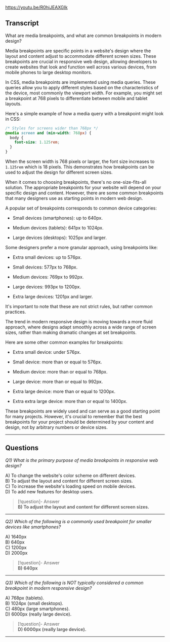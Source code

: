 https://youtu.be/R0hiJEAXGIk

## Transcript
What are media breakpoints, and what are common breakpoints in modern design?

Media breakpoints are specific points in a website's design where the layout and content adjust to accommodate different screen sizes. These breakpoints are crucial in responsive web design, allowing developers to create websites that look and function well across various devices, from mobile phones to large desktop monitors.

In CSS, media breakpoints are implemented using media queries. These queries allow you to apply different styles based on the characteristics of the device, most commonly the viewport width. For example, you might set a breakpoint at 768 pixels to differentiate between mobile and tablet layouts.

Here's a simple example of how a media query with a breakpoint might look in CSS:

```css
/* Styles for screens wider than 768px */
@media screen and (min-width: 768px) {
  body {
    font-size: 1.125rem;
  }
}
```

When the screen width is 768 pixels or larger, the font size increases to `1.125rem` which is 18 pixels. This demonstrates how breakpoints can be used to adjust the design for different screen sizes.

When it comes to choosing breakpoints, there's no one-size-fits-all solution. The appropriate breakpoints for your website will depend on your specific design and content. However, there are some common breakpoints that many designers use as starting points in modern web design.

A popular set of breakpoints corresponds to common device categories:

*   Small devices (smartphones): up to 640px.
    
*   Medium devices (tablets): 641px to 1024px.
    
*   Large devices (desktops): 1025px and larger.
    

Some designers prefer a more granular approach, using breakpoints like:

*   Extra small devices: up to 576px.
    
*   Small devices: 577px to 768px.
    
*   Medium devices: 769px to 992px.
    
*   Large devices: 993px to 1200px.
    
*   Extra large devices: 1201px and larger.
    

It's important to note that these are not strict rules, but rather common practices.

The trend in modern responsive design is moving towards a more fluid approach, where designs adapt smoothly across a wide range of screen sizes, rather than making dramatic changes at set breakpoints.

Here are some other common examples for breakpoints:

*   Extra small device: under 576px.
    
*   Small device: more than or equal to 576px.
    
*   Medium device: more than or equal to 768px.
    
*   Large device: more than or equal to 992px.
    
*   Extra large device: more than or equal to 1200px.
    
*   Extra extra large device: more than or equal to 1400px.
    

These breakpoints are widely used and can serve as a good starting point for many projects. However, it's crucial to remember that the best breakpoints for your project should be determined by your content and design, not by arbitrary numbers or device sizes.

---
## Questions
*Q1) What is the primary purpose of media breakpoints in responsive web design?*

A) To change the website's color scheme on different devices.  
B) To adjust the layout and content for different screen sizes.  
C) To increase the website's loading speed on mobile devices.  
D) To add new features for desktop users.  

> [!question]- Answer  
> **B) To adjust the layout and content for different screen sizes.**  

---

*Q2) Which of the following is a commonly used breakpoint for smaller devices like smartphones?*

A) 1640px  
B) 640px  
C) 1200px  
D) 2000px  

> [!question]- Answer  
> **B) 640px**  

---

*Q3) Which of the following is NOT typically considered a common breakpoint in modern responsive design?*

A) 768px (tablets).  
B) 1024px (small desktops).  
C) 480px (large smartphones).  
D) 6000px (really large device).  

> [!question]- Answer  
> **D) 6000px (really large device).**  

---
